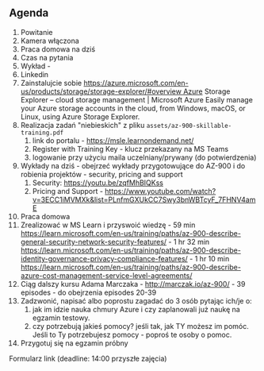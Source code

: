 ## Agenda
1. Powitanie
2. Kamera włączona 
3. Praca domowa na dziś
4. Czas na pytania
5. Wykład -
6. Linkedin
7. Zainstalujcie sobie https://azure.microsoft.com/en-us/products/storage/storage-explorer/#overview Azure Storage Explorer – cloud storage management | Microsoft Azure
Easily manage your Azure storage accounts in the cloud, from Windows, macOS, or Linux, using Azure Storage Explorer.
8. Realizacja zadań "niebieskich" z pliku `assets/az-900-skillable-training.pdf`
    1. link do portalu - https://msle.learnondemand.net/ 
    2. Register with Training Key - klucz przekazany na MS Teams
    3. logowanie przy użyciu maila uczelniany/prywany (do potwierdzenia)
9. Wykłady na dziś - obejrzeć wykłady przygotowujące do AZ-900 i do robienia projektów - security, pricing and support
    1. Security: https://youtu.be/zqfMhBIQKss
    2. Pricing and Support - https://www.youtube.com/watch?v=3ECC1iMVMXk&list=PLnfmGXUkCC7Swy3bnWBTcyF_7FHNV4amE
10. Praca domowa 
   1. Zrealizować w MS Learn i przyswoić wiedzę
          - 59 min https://learn.microsoft.com/en-us/training/paths/az-900-describe-general-security-network-security-features/
          - 1 hr 32 min https://learn.microsoft.com/en-us/training/paths/az-900-describe-identity-governance-privacy-compliance-features/
          - 1 hr 10 min https://learn.microsoft.com/en-us/training/paths/az-900-describe-azure-cost-management-service-level-agreements/
   2. Ciąg dalszy kursu Adama Marczaka - http://marczak.io/az-900/ - 39 episodes -  do obejrzenia episodes 20-39
   3. Zadzwonić, napisać albo poprostu zagadać do 3 osób pytając ich/je o:
      1. jak im idzie nauka chmury Azure i czy zaplanowali już naukę na egzamin testowy.
      2. czy potrzebują jakieś pomocy? jeśli tak, jak TY możesz im pomóc. Jeśli to Ty potrzebujesz pomocy - poproś te osoby o pomoc. 
   4. Przygotuj się na egzamin próbny

Formularz link (deadline: 14:00 przyszłe zajęcia)
